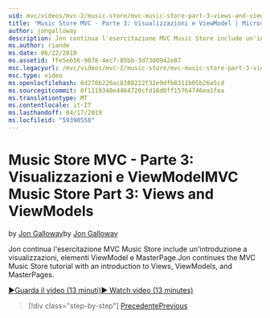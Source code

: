 ```yaml
---
uid: mvc/videos/mvc-2/music-store/mvc-music-store-part-3-views-and-viewmodels
title: 'Music Store MVC - Parte 3: Visualizzazioni e ViewModel | Microsoft Docs'
author: jongalloway
description: Jon continua l'esercitazione MVC Music Store include un'introduzione a visualizzazioni, elementi ViewModel e MasterPage.
ms.author: riande
ms.date: 06/22/2010
ms.assetid: ffe5e656-9078-4ec7-85bb-3d7300942e87
msc.legacyurl: /mvc/videos/mvc-2/music-store/mvc-music-store-part-3-views-and-viewmodels
msc.type: video
ms.openlocfilehash: 6d278b226ac8388222f32e9dfb8311b05b26a5cd
ms.sourcegitcommit: 0f1119340e4464720cfd16d0ff15764746ea1fea
ms.translationtype: MT
ms.contentlocale: it-IT
ms.lasthandoff: 04/17/2019
ms.locfileid: "59390558"
---
```

# <a name="mvc-music-store-part-3-views-and-viewmodels"></a><span data-ttu-id="99664-103">Music Store MVC - Parte 3: Visualizzazioni e ViewModel</span><span class="sxs-lookup"><span data-stu-id="99664-103">MVC Music Store Part 3: Views and ViewModels</span></span>

<span data-ttu-id="99664-104">by [Jon Galloway](https://github.com/jongalloway)</span><span class="sxs-lookup"><span data-stu-id="99664-104">by [Jon Galloway](https://github.com/jongalloway)</span></span>

<span data-ttu-id="99664-105">Jon continua l'esercitazione MVC Music Store include un'introduzione a visualizzazioni, elementi ViewModel e MasterPage.</span><span class="sxs-lookup"><span data-stu-id="99664-105">Jon continues the MVC Music Store tutorial with an introduction to Views, ViewModels, and MasterPages.</span></span>

[<span data-ttu-id="99664-106">&#9654;Guarda il video (13 minuti)</span><span class="sxs-lookup"><span data-stu-id="99664-106">&#9654; Watch video (13 minutes)</span></span>](https://channel9.msdn.com/Blogs/ASP-NET-Site-Videos/mvc-music-store-part-3-views-and-viewmodels)

> [!div class="step-by-step"]
> [<span data-ttu-id="99664-107">Precedente</span><span class="sxs-lookup"><span data-stu-id="99664-107">Previous</span></span>](mvc-music-store-part-2-controllers.md)
